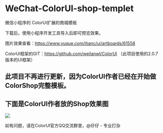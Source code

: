 # WeChat-ColorUI-shop-templet
微信小程序的 ColorUI扩展的商城模板

下载后，使用小程序开发工具导入后即可预览效果。

图片效果查看：https://www.yuque.com/itianc/ui/artboards/61558

ColorUI框架的GIT：https://github.com/weilanwl/ColorUI
（此项目使用的2.0.7版本的UI框架）

此项目不再进行更新，因为ColorUI作者已经在开始做ColorShop完整模板。
-
下面是ColorUI作者放的Shop效果图
-

![](https://cdn.nlark.com/yuque/0/2019/jpeg/285274/1554369274314-assets/web-upload/2af6103f-4100-404e-8a6f-3ecc0040bdae.jpeg)

如有问题，请在ColorUI官方QQ交流群里，@仔仔 - 专业打杂

